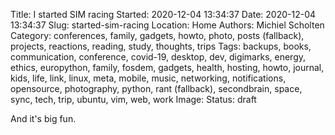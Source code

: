 Title: I started SIM racing
Started: 2020-12-04 13:34:37
Date: 2020-12-04 13:34:37
Slug: started-sim-racing
Location: Home
Authors: Michiel Scholten
Category: 
conferences, family, gadgets, howto, photo, posts (fallback), projects, reactions, reading, study, thoughts, trips
Tags: 
backups, books, communication, conference, covid-19, desktop, dev, digimarks, energy, ethics, europython, family, fosdem, gadgets, health, hosting, howto, journal, kids, life, link, linux, meta, mobile, music, networking, notifications, opensource, photography, python, rant (fallback), secondbrain, space, sync, tech, trip, ubuntu, vim, web, work
Image: 
Status: draft

And it's big fun.
